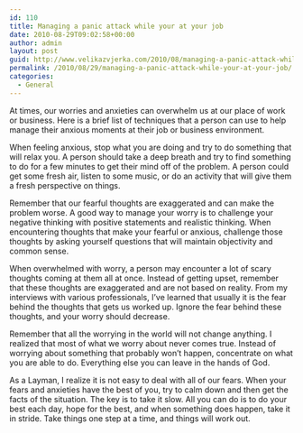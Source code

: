 ```yaml
---
id: 110
title: Managing a panic attack while your at your job
date: 2010-08-29T09:02:58+00:00
author: admin
layout: post
guid: http://www.velikazvjerka.com/2010/08/managing-a-panic-attack-while-your-at-your-job/
permalink: /2010/08/29/managing-a-panic-attack-while-your-at-your-job/
categories:
  - General
---
```

At times, our worries and anxieties can overwhelm us at our place of work or business. Here is a brief list of techniques that a person can use to help manage their anxious moments at their job or business environment.

When feeling anxious, stop what you are doing and try to do something that will relax you. A person should take a deep breath and try to find something to do for a few minutes to get their mind off of the problem. A person could get some fresh air, listen to some music, or do an activity that will give them a fresh perspective on things.

Remember that our fearful thoughts are exaggerated and can make the problem worse. A good way to manage your worry is to challenge your negative thinking with positive statements and realistic thinking. When encountering thoughts that make your fearful or anxious, challenge those thoughts by asking yourself questions that will maintain objectivity and common sense.

When overwhelmed with worry, a person may encounter a lot of scary thoughts coming at them all at once. Instead of getting upset, remember that these thoughts are exaggerated and are not based on reality. From my interviews with various professionals, I’ve learned that usually it is the fear behind the thoughts that gets us worked up. Ignore the fear behind these thoughts, and your worry should decrease.

Remember that all the worrying in the world will not change anything. I realized that most of what we worry about never comes true. Instead of worrying about something that probably won’t happen, concentrate on what you are able to do. Everything else you can leave in the hands of God.

As a Layman, I realize it is not easy to deal with all of our fears. When your fears and anxieties have the best of you, try to calm down and then get the facts of the situation. The key is to take it slow. All you can do is to do your best each day, hope for the best, and when something does happen, take it in stride. Take things one step at a time, and things will work out.